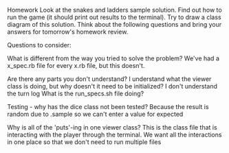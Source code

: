 Homework
Look at the snakes and ladders sample solution.
Find out how to run the game (it should print out results to the terminal).
Try to draw a class diagram of this solution.
Think about the following questions and bring your answers for tomorrow's homework review.


Questions to consider:

What is different from the way you tried to solve the problem?
We've had a x_spec.rb file for every x.rb file, but this doesn't.



Are there any parts you don't understand?
I understand what the viewer class is doing, but why doesn't it need to be initialized?
I don't understand the turn log
What is the run_specs.sh file doing?



Testing - why has the dice class not been tested?
Because the result is random due to .sample so we can't enter a value for expected



Why is all of the 'puts'-ing in one viewer class?
This is the class file that is interacting with the player through the terminal. We want all the interactions in one place so that we don't need to run multiple files
